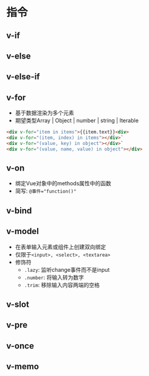 # 指令

## v-if

## v-else

## v-else-if

## v-for

- 基于数据渲染为多个元素
- 期望类型Array | Object | number | string | Iterable 

```html
<div v-for="item in items">{{item.text}}<div>
<div v-for="(item, index) in items"></div>`
<div v-for="(value, key) in object"></div>`
<div v-for="(value, name, value) in object"></div>
```

## v-on

- 绑定Vue对象中的methods属性中的函数
- 简写: `@事件="function()"`

## v-bind

## v-model

- 在表单输入元素或组件上创建双向绑定
- 仅限于`<input>, <select>, <textarea>`
- 修饰符
  - `.lazy`: 监听change事件而不是input
  - `.number`: 将输入转为数字
  - `.trim`: 移除输入内容两端的空格

## v-slot

## v-pre 

## v-once

## v-memo
